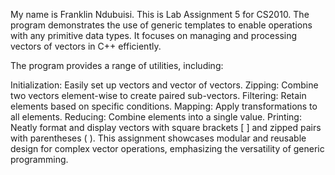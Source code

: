 My name is Franklin Ndubuisi. This is Lab Assignment 5 for CS2010. The program demonstrates the use of generic templates to enable operations with any primitive data types. It focuses on managing and processing vectors of vectors in C++ efficiently.

The program provides a range of utilities, including:

Initialization: Easily set up vectors and vector of vectors.
Zipping: Combine two vectors element-wise to create paired sub-vectors.
Filtering: Retain elements based on specific conditions.
Mapping: Apply transformations to all elements.
Reducing: Combine elements into a single value.
Printing: Neatly format and display vectors with square brackets [ ] and zipped pairs with parentheses ( ).
This assignment showcases modular and reusable design for complex vector operations, emphasizing the versatility of generic programming.
